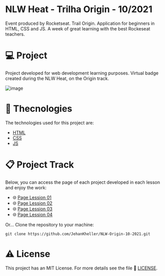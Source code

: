 # NLW Heat - Trilha Origin - 10/2021
Event produced by Rocketseat. Trail Origin.
Application for beginners in HTML, CSS and JS. A week of great learning with the best Rockeseat teachers.

# 💻 Project
Project developed for web development learning purposes. Virtual badge created during the NLW Heat, on the Origin track.

![image](https://user-images.githubusercontent.com/5993224/138517358-ad741af4-9c84-4111-a56f-7f1124d87ef0.png)

# 📝 Thecnologies
The technologies used for this project are:

- [HTML](https://developer.mozilla.org/en-US/docs/Web/HTML)
- [CSS](https://developer.mozilla.org/en-US/docs/Web/CSS)
- [JS](https://developer.mozilla.org/en-US/docs/Web/JavaScript)

# 📋 Project Track
Below, you can access the page of each project developed in each lesson and enjoy the work:

- 🌐 [Page Lession 01](https://jehankheller.github.io/NLW-Origin-10-2021/Lession-01/)
- 🌐 [Page Lession 02](https://jehankheller.github.io/NLW-Origin-10-2021/Lession-02/)
- 🌐 [Page Lession 03](https://jehankheller.github.io/NLW-Origin-10-2021/Lession-03/)
- 🌐 [Page Lession 04](https://jehankheller.github.io/NLW-Origin-10-2021/Lession-04/)

Or...
Clone the repository to your machine:
```
git clone https://github.com/JehanKheller/NLW-Origin-10-2021.git
```

# ⚠️ License

This project has an MIT License.
For more details see the file 🧾 [LICENSE](https://github.com/JehanKheller/NLW-Origin-10-2021/blob/main/LICENSE.txt).
